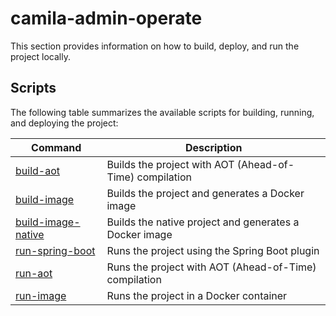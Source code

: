 # camila-admin-operate

This section provides information on how to build, deploy, and run the project locally.

## Scripts

The following table summarizes the available scripts for building, running, and deploying the project:

| Command                                       | Description                                             |
|-----------------------------------------------|---------------------------------------------------------|
| [build-aot](./build-aot.sh)                   | Builds the project with AOT (Ahead-of-Time) compilation |
| [build-image](./build-image.sh)               | Builds the project and generates a Docker image         |
| [build-image-native](./build-image-native.sh) | Builds the native project and generates a Docker image  |
| [run-spring-boot](./run-spring-boot.sh)       | Runs the project using the Spring Boot plugin           |
| [run-aot](./run-aot.sh)                       | Runs the project with AOT (Ahead-of-Time) compilation   |
| [run-image](./run-image.sh)                   | Runs the project in a Docker container                  |

